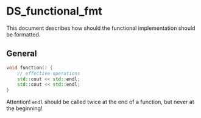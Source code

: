 # DS_functional_fmt

This document describes how should the functional implementation should be formatted.

## General

```cpp
void function() {
    // effective operations
    std::cout << std::endl;
    std::cout << std::endl;
}
```

Attention! `endl` should be called twice at the end of a function, but never at the beginning!
